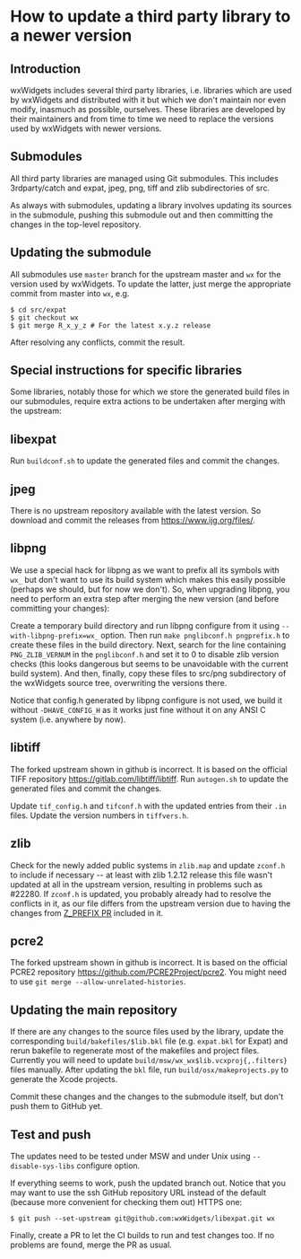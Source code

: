 How to update a third party library to a newer version
======================================================

Introduction
------------

wxWidgets includes several third party libraries, i.e. libraries which are
used by wxWidgets and distributed with it but which we don't maintain nor even
modify, inasmuch as possible, ourselves. These libraries are developed by
their maintainers and from time to time we need to replace the versions used
by wxWidgets with newer versions.


Submodules
----------

All third party libraries are managed using Git submodules. This includes
3rdparty/catch and expat, jpeg, png, tiff and zlib subdirectories of src.

As always with submodules, updating a library involves updating its sources in
the submodule, pushing this submodule out and then committing the changes in
the top-level repository.


Updating the submodule
----------------------

All submodules use `master` branch for the upstream master and `wx` for the
version used by wxWidgets. To update the latter, just merge the appropriate
commit from master into `wx`, e.g.

    $ cd src/expat
    $ git checkout wx
    $ git merge R_x_y_z # For the latest x.y.z release

After resolving any conflicts, commit the result.


Special instructions for specific libraries
-------------------------------------------

Some libraries, notably those for which we store the generated build files in
our submodules, require extra actions to be undertaken after merging with the
upstream:

## libexpat

Run `buildconf.sh` to update the generated files and commit the changes.

## jpeg

There is no upstream repository available with the latest version. So download
and commit the releases from https://www.ijg.org/files/.

## libpng

We use a special hack for libpng as we want to prefix all its symbols with
`wx_` but don't want to use its build system which makes this easily possible
(perhaps we should, but for now we don't). So, when upgrading libpng, you need
to perform an extra step after merging the new version (and before committing
your changes):

Create a temporary build directory and run libpng configure from it using
`--with-libpng-prefix=wx_` option. Then run `make pnglibconf.h pngprefix.h`
to create these files in the build directory. Next, search for the line
containing `PNG_ZLIB_VERNUM` in the `pnglibconf.h` and set it to 0 to disable
zlib version checks (this looks dangerous but seems to be unavoidable with the
current build system). And then, finally, copy these files to src/png
subdirectory of the wxWidgets source tree, overwriting the versions there.

Notice that config.h generated by libpng configure is not used, we build it
without `-DHAVE_CONFIG_H` as it works just fine without it on any ANSI C system
(i.e. anywhere by now).

## libtiff

The forked upstream shown in github is incorrect. It is based on the official
TIFF repository https://gitlab.com/libtiff/libtiff.
Run `autogen.sh` to update the generated files and commit the changes.

Update `tif_config.h` and `tifconf.h` with the updated entries from their `.in` files.
Update the version numbers in `tiffvers.h`.

## zlib

Check for the newly added public systems in `zlib.map` and update `zconf.h` to
include if necessary -- at least with zlib 1.2.12 release this file wasn't
updated at all in the upstream version, resulting in problems such as #22280.
If `zconf.h` is updated, you probably already had to resolve the conflicts in
it, as our file differs from the upstream version due to having the changes
from [Z_PREFIX PR](https://github.com/madler/zlib/pull/323) included in it.

## pcre2

The forked upstream shown in github is incorrect. It is based on the official
PCRE2 repository https://github.com/PCRE2Project/pcre2.
You might need to use `git merge --allow-unrelated-histories`.


Updating the main repository
----------------------------

If there are any changes to the source files used by the library, update the
corresponding `build/bakefiles/$lib.bkl` file (e.g. `expat.bkl` for Expat) and
rerun bakefile to regenerate most of the makefiles and project files. Currently
you will need to update `build/msw/wx_wx$lib.vcxproj{,.filters}` files
manually.
After updating the `bkl` file, run  `build/osx/makeprojects.py` to generate
the Xcode projects.

Commit these changes and the changes to the submodule itself, but don't push
them to GitHub yet.


Test and push
-------------

The updates need to be tested under MSW and under Unix using
`--disable-sys-libs` configure option.

If everything seems to work, push the updated branch out. Notice that you may
want to use the ssh GitHub repository URL instead of the default (because more
convenient for checking them out) HTTPS one:

    $ git push --set-upstream git@github.com:wxWidgets/libexpat.git wx


Finally, create a PR to let the CI builds to run and test changes too. If no
problems are found, merge the PR as usual.
